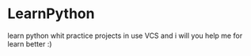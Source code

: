 # LearnPython
learn python whit practice projects in use VCS  and i will you help me for learn better :)

